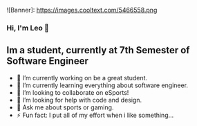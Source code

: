 ![Banner]: https://images.cooltext.com/5466558.png

### Hi, I'm Leo 👋

## Im a student, currently at 7th Semester of Software Engineer

- 🔭 I’m currently working on be a great student.
- 🌱 I’m currently learning everything about software engineer.
- 👯 I’m looking to collaborate on eSports!
- 🤔 I’m looking for help with code and design.
- 💬 Ask me about sports or gaming.
- ⚡ Fun fact: I put all of my effort when i like something...
